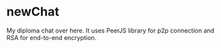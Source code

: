 # newChat
My diploma chat over here. It uses PeerJS library for p2p connection and RSA for end-to-end encryption.

